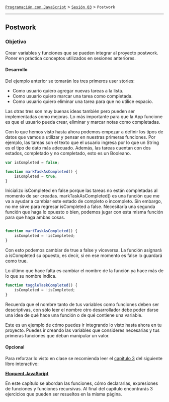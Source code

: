 [`Programación con JavaScript`](../../Readme.md) > [`Sesión 03`](../Readme.md) > `Postwork`

---

## Postwork

### Objetivo

Crear variables y funciones que se pueden integrar al proyecto postwork. Poner en práctica conceptos utilizados en sesiones anteriores.     

#### Desarrollo

Del ejemplo anterior se tomarán los tres primeros user stories:  

* Como usuario quiero agregar nuevas tareas a la lista.  
* Como usuario quiero marcar una tarea como completada.  
* Como usuario quiero eliminar una tarea para que no utilice espacio.  

Las otras tres son muy buenas ideas también pero pueden ser implementadas como mejoras. Lo más importante para que la App funcione es que el usuario pueda crear, eliminar y marcar notas como completadas.  

Con lo que hemos visto hasta ahora podemos empezar a definir los tipos de datos que vamos a utilizar y pensar en nuestras primeras funciones. Por ejemplo, las tareas son el texto que el usuario ingresa por lo que un String es el tipo de dato más adecuado. Además, las tareas cuentan con dos estados, completado y no completado, esto es un Booleano.  

```javascript
var isCompleted = false;

function markTaskAsCompleted() {
	isCompleted = true;
}
```  

Inicializo isCompleted en false porque las tareas no están completadas al momento de ser creadas. markTaskAsCompleted() es una función que me va a ayudar a cambiar este estado de completo o incompleto. Sin embargo, no me sirve para regresar isCompleted a false. Necesitaría una segunda función que haga lo opuesto o bien, podemos jugar con esta misma función para que haga ambas cosas.  

```javascript

function martTaskAsCompleted() {
	isCompleted = !isCompleted;
}
```  

Con esto podemos cambiar de true a false y viceversa. La función asignará a isCompleted su opuesto, es decir, si en ese momento es false lo guardará como true.  

Lo último que hace falta es cambiar el nombre de la función ya hace más de lo que su nombre indica.  

```javascript
function toggleTaskCompleted() {
	isCompleted = !isCompleted;
}
```  

Recuerda que el nombre tanto de tus variables como funciones deben ser descriptivas, con sólo leer el nombre otro desarrollador debe poder darse una idea de qué hace una función o de qué contiene una variable.  

Este es un ejemplo de cómo puedes ir integrando lo visto hasta ahora en tu proyecto. Puedes ir creando las variables que consideres necesarias y tus primeras funciones que deban manipular un valor.  

#### Opcional

Para reforzar lo visto en clase se recomienda leer el [capítulo 3](https://eloquentjavascript.net/03_functions.html) del siguiente libro interactivo:

**[Eloquent JavaScript](https://eloquentjavascript.net/)**

En este capítulo se abordan las funciones, cómo declararlas, expresiones de funciones y funciones recursivas. Al final del capítulo encontrarás 3 ejercicios que pueden ser resueltos en la misma página.
